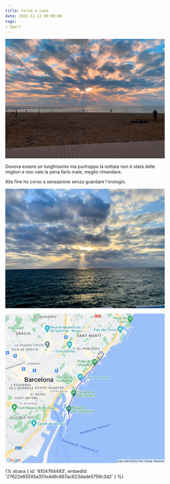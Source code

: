 ```yaml
---
title: Corsa a caso
date: 2022-11-12 00:00:00
tags:
- Sport
---
```


![](images/IMG_0627.jpg)

Doveva essere un lunghissimo ma purtroppo la nottata non è stata delle migliori e non vale la pena farlo male, meglio rimandare.

Alla fine ho corso a sensazione senza guardare l'orologio.

![](images/IMG_0626.jpg)

![](images/20221112-activity-map.png)

{% strava { id: '8104764493', embedId: '27622e85593a351e4d9c667ac623dade5759c3d2' } %}